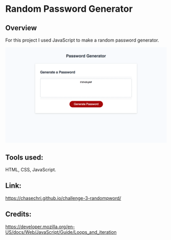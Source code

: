 # Random Password Generator

## Overview

For this project I used JavaScript to make a random password generator.

![screenshot of website](./images/rpg.jpg)

## Tools used:

HTML, CSS, JavaScript.

## Link:

https://chasechri.github.io/challenge-3-randompword/

## Credits:

https://developer.mozilla.org/en-US/docs/Web/JavaScript/Guide/Loops_and_iteration
